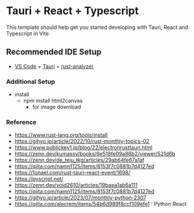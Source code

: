 # Tauri + React + Typescript

This template should help get you started developing with Tauri, React and Typescript in Vite.

## Recommended IDE Setup

- [VS Code](https://code.visualstudio.com/) + [Tauri](https://marketplace.visualstudio.com/items?itemName=tauri-apps.tauri-vscode) + [rust-analyzer](https://marketplace.visualstudio.com/items?itemName=rust-lang.rust-analyzer)

### Additional Setup

- install
  - npm install html2canvas
    - for image download

### Reference

- https://www.rust-lang.org/tools/install
- https://gihyo.jp/article/2022/10/rust-monthly-topics-02
- https://www.publickey1.jp/blog/22/electronrusttauri.html
- https://zenn.dev/kumassy/books/6e518fe09a86b2/viewer/521d6b
- https://zenn.dev/de_teiu_tkg/articles/29ab64fe67a1af
- https://qiita.com/namn1125/items/8153f7c0881b7d4127ed
- https://1onael.com/rust-tauri-react-event/1698/
- https://pyscript.net/
- https://zenn.dev/void2610/articles/19baea1ab6a111
- https://qiita.com/namn1125/items/8153f7c0881b7d4127ed
- https://gihyo.jp/article/2023/07/monthly-python-2307
- https://qiita.com/alecrem/items/54b6d989f8ccf109efe1 : Python React
